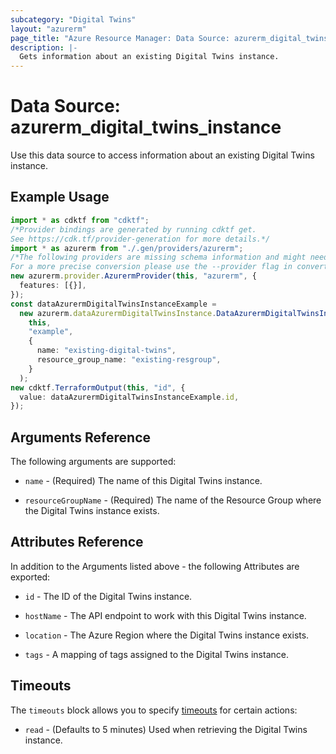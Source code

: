 ```yaml
---
subcategory: "Digital Twins"
layout: "azurerm"
page_title: "Azure Resource Manager: Data Source: azurerm_digital_twins_instance"
description: |-
  Gets information about an existing Digital Twins instance.
---
```


# Data Source: azurerm\_digital\_twins\_instance

Use this data source to access information about an existing Digital Twins instance.

## Example Usage

```typescript
import * as cdktf from "cdktf";
/*Provider bindings are generated by running cdktf get.
See https://cdk.tf/provider-generation for more details.*/
import * as azurerm from "./.gen/providers/azurerm";
/*The following providers are missing schema information and might need manual adjustments to synthesize correctly: azurerm.
For a more precise conversion please use the --provider flag in convert.*/
new azurerm.provider.AzurermProvider(this, "azurerm", {
  features: [{}],
});
const dataAzurermDigitalTwinsInstanceExample =
  new azurerm.dataAzurermDigitalTwinsInstance.DataAzurermDigitalTwinsInstance(
    this,
    "example",
    {
      name: "existing-digital-twins",
      resource_group_name: "existing-resgroup",
    }
  );
new cdktf.TerraformOutput(this, "id", {
  value: dataAzurermDigitalTwinsInstanceExample.id,
});

```

## Arguments Reference

The following arguments are supported:

*   `name` - (Required) The name of this Digital Twins instance.

*   `resourceGroupName` - (Required) The name of the Resource Group where the Digital Twins instance exists.

## Attributes Reference

In addition to the Arguments listed above - the following Attributes are exported:

*   `id` - The ID of the Digital Twins instance.

*   `hostName` - The API endpoint to work with this Digital Twins instance.

*   `location` - The Azure Region where the Digital Twins instance exists.

*   `tags` - A mapping of tags assigned to the Digital Twins instance.

## Timeouts

The `timeouts` block allows you to specify [timeouts](https://www.terraform.io/language/resources/syntax#operation-timeouts) for certain actions:

* `read` - (Defaults to 5 minutes) Used when retrieving the Digital Twins instance.
